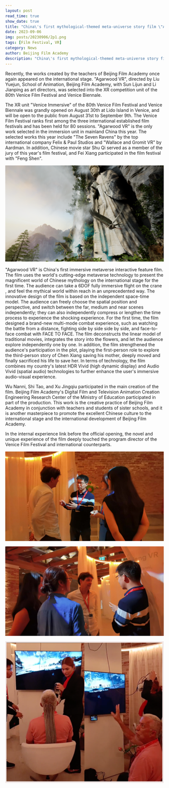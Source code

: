 ```yaml
---
layout: post
read_time: true
show_date: true
title: "China\'s first mythological-themed meta-universe story film \"Agarwood VR\" was selected for the Venice Film Festival"
date: 2023-09-06
img: posts/20230906/2p1.png
tags: [Film Festival, VR]
category: News
author: Beijing Film Academy
description: "China\'s first mythological-themed meta-universe story film \"Agarwood VR\" was selected for the Venice Film Festival"
---
```

Recently, the works created by the teachers of Beijing Film Academy once again appeared on the international stage. "Agarwood VR", directed by Liu Yuejun, School of Animation, Beijing Film Academy, with Sun Lijun and Li Jianping as art directors, was selected into the XR competition unit of the 80th Venice Film Festival and Venice Biennale.

The XR unit "Venice Immersive" of the 80th Venice Film Festival and Venice Biennale was grandly opened on August 30th at Lido Island in Venice, and will be open to the public from August 31st to September 9th. The Venice Film Festival ranks first among the three international established film festivals and has been held for 80 sessions. "Agarwood VR" is the only work selected in the immersion unit in mainland China this year. The selected works this year include "The Seven Ravens" by the top international company Felix & Paul Studios and "Wallace and Gromit VR" by Aardman. In addition, Chinese movie star Shu Qi served as a member of the jury of this year's film festival, and Fei Xiang participated in the film festival with "Feng Shen".

![image](./assets/img/posts/20230906/2p2.png)

"Agarwood VR" is China's first immersive metaverse interactive feature film. The film uses the world's cutting-edge metaverse technology to present the magnificent world of Chinese mythology on the international stage for the first time. The audience can take a 6DOF fully immersive flight on the crane , and feel the mythical world within reach in an unprecedented way. The innovative design of the film is based on the independent space-time model. The audience can freely choose the spatial position and perspective, and switch between the far, medium and near scenes independently; they can also independently compress or lengthen the time process to experience the shocking experience. For the first time, the film designed a brand-new multi-mode combat experience, such as watching the battle from a distance, fighting side by side side by side, and face-to-face combat with FACE TO FACE. The film deconstructs the linear model of traditional movies, integrates the story into the flowers, and let the audience explore independently one by one. In addition, the film strengthened the audience's participation in the plot, playing the first-person role to explore the third-person story of Chen Xiang saving his mother, deeply moved and finally sacrificed his life to save her. In terms of technology, the film combines my country's latest HDR Vivid (high dynamic display) and Audio Vivid (spatial audio) technologies to further enhance the user's immersive audio-visual experience.

Wu Nanni, Shi Tao, and Xu Jingqiu participated in the main creation of the film. Beijing Film Academy's Digital Film and Television Animation Creation Engineering Research Center of the Ministry of Education participated in part of the production. This work is the creative practice of Beijing Film Academy in conjunction with teachers and students of sister schools, and it is another masterpiece to promote the excellent Chinese culture to the international stage and the international development of Beijing Film Academy.

In the internal experience link before the official opening, the novel and unique experience of the film deeply touched the program director of the Venice Film Festival and international counterparts.

![image](./assets/img/posts/20230906/2p3.png)

![image](./assets/img/posts/20230906/2p4.png)

![image](./assets/img/posts/20230906/2p5.png)